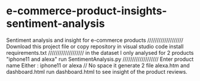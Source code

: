 # e-commerce-product-insights-sentiment-analysis
Sentiment analysis and insight for e-commerce products
///////////////////
Download this project file or copy repository in visual studio code
install requirements.txt
///////////////////
in the dataset I only analysed for 2 products "iphone11 and alexa"
run SentimentAnalysis.py
///////////////////
Enter product name Either : iphone11 or alexa // No space
it generate 2 file alexa.htm and dashboard.html
run dashboard.html to see insight of the product reviews.
